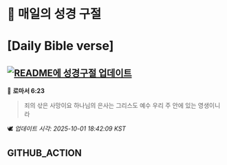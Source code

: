 # 🙏 매일의 성경 구절
# [Daily Bible verse]
## [![README에 성경구절 업데이트](https://github.com/DONGSUKA/first_test/actions/workflows/update-readme-bible.yml/badge.svg)](https://github.com/DONGSUKA/first_test/actions/workflows/update-readme-bible.yml)
<!-- START_BIBLE_VERSE -->
📖 **로마서 6:23**
> 죄의 삯은 사망이요 하나님의 은사는 그리스도 예수 우리 주 안에 있는 영생이니라

🕊️ _업데이트 시각: 2025-10-01 18:42:09 KST_
  <!-- END_BIBLE_VERSE -->
## GITHUB_ACTION
